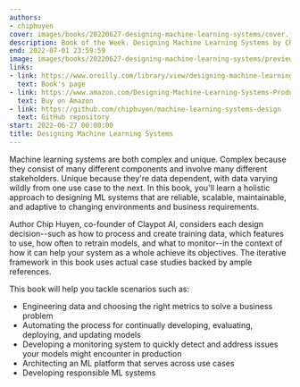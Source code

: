 ```yaml
---
authors:
- chiphuyen
cover: images/books/20220627-designing-machine-learning-systems/cover.jpg
description: Book of the Week. Designing Machine Learning Systems by Chip Huyen
end: 2022-07-01 23:59:59
image: images/books/20220627-designing-machine-learning-systems/preview.jpg
links:
- link: https://www.oreilly.com/library/view/designing-machine-learning/9781098107956/
  text: Book's page
- link: https://www.amazon.com/Designing-Machine-Learning-Systems-Production-Ready/dp/1098107969
  text: Buy on Amazon
- link: https://github.com/chiphuyen/machine-learning-systems-design
  text: GitHub repository
start: 2022-06-27 00:00:00
title: Designing Machine Learning Systems
---
```


Machine learning systems are both complex and unique. Complex because they consist of many different components and involve many different stakeholders. Unique because they're data dependent, with data varying wildly from one use case to the next. In this book, you'll learn a holistic approach to designing ML systems that are reliable, scalable, maintainable, and adaptive to changing environments and business requirements.

Author Chip Huyen, co-founder of Claypot AI, considers each design decision--such as how to process and create training data, which features to use, how often to retrain models, and what to monitor--in the context of how it can help your system as a whole achieve its objectives. The iterative framework in this book uses actual case studies backed by ample references.

This book will help you tackle scenarios such as:

- Engineering data and choosing the right metrics to solve a business problem
- Automating the process for continually developing, evaluating, deploying, and updating models
- Developing a monitoring system to quickly detect and address issues your models might encounter in production
- Architecting an ML platform that serves across use cases
- Developing responsible ML systems
